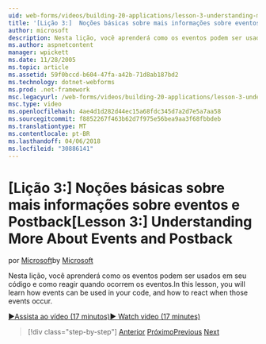 ```yaml
---
uid: web-forms/videos/building-20-applications/lesson-3-understanding-more-about-events-and-postback
title: '[Lição 3:]  Noções básicas sobre mais informações sobre eventos e Postback | Microsoft Docs'
author: microsoft
description: Nesta lição, você aprenderá como os eventos podem ser usados em seu código e como reagir quando ocorrem os eventos.
ms.author: aspnetcontent
manager: wpickett
ms.date: 11/28/2005
ms.topic: article
ms.assetid: 59f0bccd-b604-47fa-a42b-71d8ab187bd2
ms.technology: dotnet-webforms
ms.prod: .net-framework
msc.legacyurl: /web-forms/videos/building-20-applications/lesson-3-understanding-more-about-events-and-postback
msc.type: video
ms.openlocfilehash: 4ae4d1d282d44ec15a68fdc345d7a2d7e5a7aa58
ms.sourcegitcommit: f8852267f463b62d7f975e56bea9aa3f68fbbdeb
ms.translationtype: MT
ms.contentlocale: pt-BR
ms.lasthandoff: 04/06/2018
ms.locfileid: "30886141"
---
```

<a name="lesson-3--understanding-more-about-events-and-postback"></a><span data-ttu-id="b8948-103">[Lição 3:]  Noções básicas sobre mais informações sobre eventos e Postback</span><span class="sxs-lookup"><span data-stu-id="b8948-103">[Lesson 3:]  Understanding More About Events and Postback</span></span>
====================
<span data-ttu-id="b8948-104">por [Microsoft](https://github.com/microsoft)</span><span class="sxs-lookup"><span data-stu-id="b8948-104">by [Microsoft](https://github.com/microsoft)</span></span>

<span data-ttu-id="b8948-105">Nesta lição, você aprenderá como os eventos podem ser usados em seu código e como reagir quando ocorrem os eventos.</span><span class="sxs-lookup"><span data-stu-id="b8948-105">In this lesson, you will learn how events can be used in your code, and how to react when those events occur.</span></span>

[<span data-ttu-id="b8948-106">&#9654;Assista ao vídeo (17 minutos)</span><span class="sxs-lookup"><span data-stu-id="b8948-106">&#9654; Watch video (17 minutes)</span></span>](https://channel9.msdn.com/Blogs/ASP-NET-Site-Videos/lesson-3-understanding-more-about-events-and-postback)

> [!div class="step-by-step"]
> <span data-ttu-id="b8948-107">[Anterior](lesson-2-creating-a-web-forms-user-interface.md)
> [Próximo](lesson-4-understanding-web-application-state.md)</span><span class="sxs-lookup"><span data-stu-id="b8948-107">[Previous](lesson-2-creating-a-web-forms-user-interface.md)
[Next](lesson-4-understanding-web-application-state.md)</span></span>
